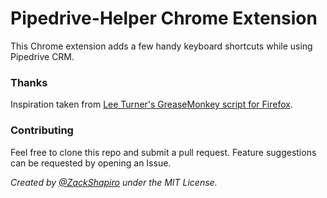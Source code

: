 # **Pipedrive-Helper Chrome Extension**

This Chrome extension adds a few handy keyboard shortcuts while using Pipedrive CRM.

### Thanks

Inspiration taken from [Lee Turner's GreaseMonkey script for Firefox](http://blog.pipedrive.com/2015/01/pipedrive-users-tricks-and-hacks/).

### Contributing

Feel free to clone this repo and submit a pull request.  Feature suggestions can be requested by opening an Issue.

*Created by [@ZackShapiro](http://twitter.com/zackshapiro) under the MIT License.*
